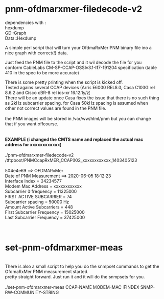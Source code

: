 # pnm-ofdmarxmer-filedecode-v2

dependencies with :<br>
hexdump<br>
GD::Graph<br>
Data::Hexdump<br>

A simple perl script that will turn your OfdmaRxMer PNM binary file ino a nice graph with correct(!) data.<br>
 
Just feed the PNM file to the script and it wil decode the file for you conform CableLabs CM-SP-CCAP-OSSIv3.1-I17-191204 specification (table 410 in the spec to be more accurate)<br>

There is some pretty printing when the script is kicked off.<br>
Tested agains several CCAP devices (Arris E6000 REL8.0, Casa C100G rel 8.6.2 and Cisco cBR-8 rel ios-xr 16.12.1y/z)<br>
There will be an update once Casa fixes the issue that there is no such thing as 2kHz subcarrier spacing. for Casa 50kHz spacing is assumed when other not correct values are found in the PNM file.<br>
<br>
the PNM images will be stored in /var/ww/html/pnm but you can change that if you want offcourse.<br>
<br>
<br>
<b>EXAMPLE (i changed the CMTS name and replaced the actual mac address for xxxxxxxxxxxx)<br></b>
<br>
./pnm-ofdmarxmer-filedecode-v2 /tftpboot/PNMCcapRxMER_CCAP002_xxxxxxxxxxxx_1403405123<br>
<br>
504e4e69 ==> OFDMARxMer<br>
Date of PNM Measurement ==> 2020-06-05 18:12:23<br>
Interface Index = 34234577<br>
Modem Mac Address = xxxxxxxxxxxx<br>
Subcarrier 0 frequency = 11325000<br>
FIRST ACTIVE SUBCARRIER = 74<br>
Subcarrier spacing = 50000 Hz<br>
Amount Active Subcarriers = 448<br>
First Subcarrier Frequency = 15025000<br>
Last Subcarrier Frequency = 37425000<br>
<br>
<br>
# set-pnm-ofdmarxmer-meas<br>
<br>
There is also a small script to help you do the snmpset commands to get the OfdmaRxMer PNM measurement started.<br>
pretty straight forward. Just run it and it will do the snmpsets for you.<br>
<br>
./set-pnm-ofdmarxmer-meas CCAP-NAME MODEM-MAC IFINDEX SNMP-RW-COMMUNITY-STRING<br>

